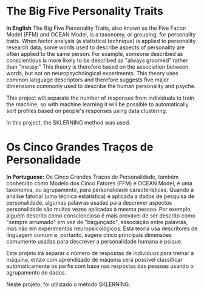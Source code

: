 # The Big Five Personality Traits
**in English**
The Big Five Personality Traits, also known as the Five Factor Model (FFM) and OCEAN Model, is a taxonomy, or grouping, for personality traits. When factor analysis (a statistical technique) is applied to personality research data, some words used to describe aspects of personality are often applied to the same person. For example, someone described as conscientious is more likely to be described as "always groomed" rather than "messy." This theory is therefore based on the association between words, but not on neuropsychological experiments. This theory uses common language descriptors and therefore suggests five major dimensions commonly used to describe the human personality and psyche.

This project will separate the number of responses from individuals to train the machine, so with machine learning it will be possible to automatically sort profiles based on people's responses using data clustering.

In this project, the SKLERNING method was used.


# Os Cinco Grandes Traços de Personalidade
**In Portuguese:**
Os Cinco Grandes Traços de Personalidade, também conhecido como Modelo dos Cinco Fatores (FFM) e OCEAN Model, é uma taxonomia, ou agrupamento, para personalidade características. Quando a análise fatorial (uma técnica estatística) é aplicada a dados de pesquisa de personalidade, algumas palavras usadas para descrever aspectos personalidade são muitas vezes aplicadas à mesma pessoa. Por exemplo, alguém descrito como consciencioso é mais provável de ser descrito como "sempre arrumado" em vez de "bagunçado". associação entre palavras, mas não em experimentos neuropsicológicos. Esta teoria usa descritores de linguagem comum e, portanto, sugere cinco principais dimensões comumente usadas para descrever a personalidade humana e psique.

Este projeto irá separar o número de respostas de indivíduos para treinar a máquina, então com aprendizado de máquina será possível classificar automaticamente os perfis com base nas respostas das pessoas usando o agrupamento de dados.

Neste projeto, foi utilizado o método SKLERNING.

